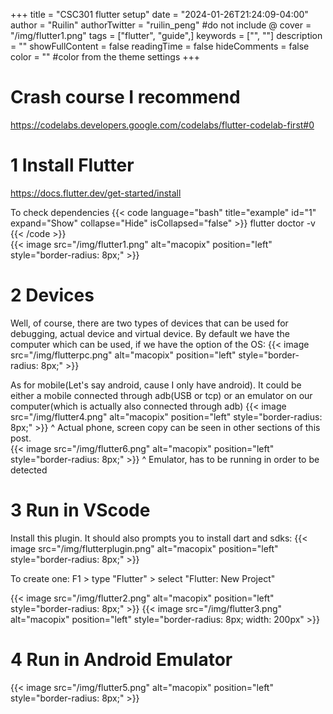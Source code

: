 +++
title = "CSC301 flutter setup"
date = "2024-01-26T21:24:09-04:00"
author = "Ruilin"
authorTwitter = "ruilin_peng" #do not include @
cover = "/img/flutter1.png"
tags = ["flutter", "guide",]
keywords = ["", ""]
description = ""
showFullContent = false
readingTime = false
hideComments = false
color = "" #color from the theme settings
+++

# Crash course I recommend

https://codelabs.developers.google.com/codelabs/flutter-codelab-first#0

# 1 Install Flutter

https://docs.flutter.dev/get-started/install


To check dependencies
{{< code language="bash" title="example" id="1" expand="Show" collapse="Hide" isCollapsed="false" >}}
flutter doctor -v
{{< /code >}}  
{{< image src="/img/flutter1.png" alt="macopix" position="left" style="border-radius: 8px;" >}}

# 2 Devices

Well, of course, there are two types of devices that can be used for debugging, actual device and virtual device. By default we have the computer which can be used, if we have the option of the OS:
{{< image src="/img/flutterpc.png" alt="macopix" position="left" style="border-radius: 8px;" >}}   
  
  
As for mobile(Let's say android, cause I only have android). It could be either a mobile connected through adb(USB or tcp) or an emulator on our computer(which is actually also connected through adb)
{{< image src="/img/flutter4.png" alt="macopix" position="left" style="border-radius: 8px;" >}}
^ Actual phone, screen copy can be seen in other sections of this post.  
{{< image src="/img/flutter6.png" alt="macopix" position="left" style="border-radius: 8px;" >}}
^ Emulator, has to be running in order to be detected


# 3 Run in VScode
Install this plugin. It should also prompts you to install dart and sdks:
{{< image src="/img/flutterplugin.png" alt="macopix" position="left" style="border-radius: 8px;" >}} 

To create one:
F1 > type "Flutter" > select "Flutter: New Project"

{{< image src="/img/flutter2.png" alt="macopix" position="left" style="border-radius: 8px;" >}} 
{{< image src="/img/flutter3.png" alt="macopix" position="left" style="border-radius: 8px; width: 200px" >}} 

# 4 Run in Android Emulator
{{< image src="/img/flutter5.png" alt="macopix" position="left" style="border-radius: 8px;" >}} 

